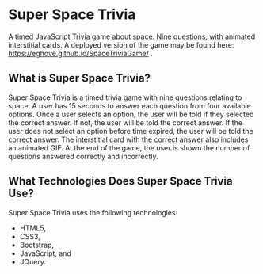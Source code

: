 # Super Space Trivia
A timed JavaScript Trivia game about space. Nine questions, with animated interstitial cards. A deployed version of the game may be found here: https://eghove.github.io/SpaceTriviaGame/ .

## What is Super Space Trivia?
Super Space Trivia is a timed trivia game with nine questions relating to space. A user has 15 seconds to answer each question from four available options. Once a user selects an option, the user will be told if they selected the correct answer. If not, the user will be told the correct answer. If the user does not select an option before time expired, the user will be told the correct answer. The interstitial card with the correct answer also includes an animated GIF. At the end of the game, the user is shown the number of questions answered correctly and incorrectly.

## What Technologies Does Super Space Trivia Use?
Super Space Trivia uses the following technologies:
* HTML5, 
* CSS3, 
* Bootstrap, 
* JavaScript, and 
* JQuery.

